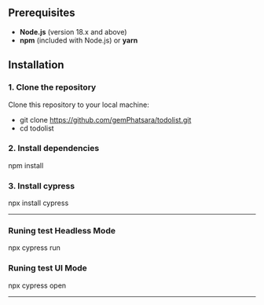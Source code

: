 ## Prerequisites
- **Node.js** (version 18.x and above)
- **npm** (included with Node.js) or **yarn**

## Installation

### 1. Clone the repository
Clone this repository to your local machine:
- git clone https://github.com/gemPhatsara/todolist.git
- cd todolist

### 2. Install dependencies
npm install

### 3. Install cypress
npx install cypress
__________________________________________________________________________________________________
### Runing test Headless Mode
npx cypress run

### Runing test UI Mode
npx cypress open
__________________________________________________________________________________________________




